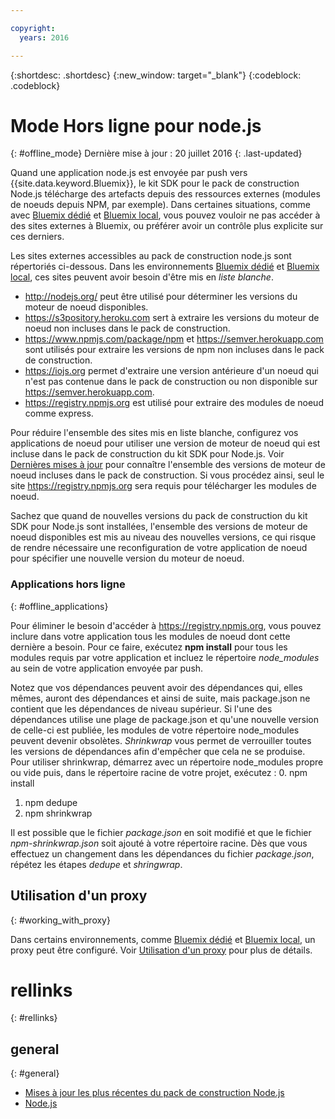 ```yaml
---

copyright:
  years: 2016

---
```


{:shortdesc: .shortdesc}
{:new_window: target="_blank"}
{:codeblock: .codeblock}


# Mode Hors ligne pour node.js
{: #offline_mode}
Dernière mise à jour : 20 juillet 2016
{: .last-updated}

Quand une application node.js est envoyée par push vers {{site.data.keyword.Bluemix}}, le kit SDK pour le pack de construction Node.js télécharge des artefacts depuis des ressources externes (modules de noeuds depuis NPM, par exemple).  Dans certaines situations, comme avec [Bluemix dédié](../../dedicated/index.html#dedicated) et [Bluemix local](../../local/index.html#local), vous pouvez vouloir ne pas accéder à des sites externes à Bluemix, ou préférer avoir un contrôle plus explicite sur ces derniers.  

Les sites externes accessibles au pack de construction node.js sont répertoriés ci-dessous.  Dans les environnements [Bluemix dédié](../../dedicated/index.html#dedicated) et
[Bluemix local](../../local/index.html#local), ces sites peuvent avoir besoin d'être mis en *liste blanche*.

* http://nodejs.org/ peut être utilisé pour déterminer les versions du moteur de noeud disponibles.
* https://s3pository.heroku.com sert à extraire les versions du moteur de noeud non incluses dans le pack de construction.
*  https://www.npmjs.com/package/npm et https://semver.herokuapp.com sont utilisés pour extraire les versions de npm non incluses dans le pack de construction.
* https://iojs.org permet d'extraire une version antérieure d'un noeud qui n'est pas contenue dans le pack de construction ou non disponible sur https://semver.herokuapp.com.
* https://registry.npmjs.org est utilisé pour extraire des modules de noeud comme express.

Pour réduire l'ensemble des sites mis en liste blanche, configurez vos applications de noeud pour utiliser une version de moteur de noeud qui est incluse  dans le pack de construction du kit SDK pour Node.js.  Voir [Dernières mises à jour](./updates.html) pour connaître l'ensemble des versions de moteur de noeud incluses dans le pack de construction.  Si vous procédez ainsi, seul le site https://registry.npmjs.org sera requis pour télécharger les modules de noeud.

Sachez que quand de nouvelles versions du pack de construction du kit SDK pour Node.js sont installées, l'ensemble des versions de moteur de noeud disponibles est mis au niveau des nouvelles versions,  ce qui risque de rendre nécessaire une reconfiguration de votre application de noeud pour spécifier une nouvelle version du moteur de noeud.


### Applications hors ligne
{: #offline_applications}

Pour éliminer le besoin d'accéder à https://registry.npmjs.org, vous pouvez inclure dans votre application tous les modules de noeud dont cette dernière a besoin.  Pour ce faire, exécutez **npm install** pour tous les modules requis par votre application et incluez le répertoire *node_modules* au sein de votre application envoyée par push.

Notez que vos dépendances peuvent avoir des dépendances qui, elles mêmes, auront des dépendances et ainsi de suite, mais package.json ne contient que les dépendances de niveau supérieur. Si l'une des dépendances utilise une plage de package.json et qu'une nouvelle version de celle-ci est publiée, les modules de votre répertoire node_modules peuvent devenir obsolètes. *Shrinkwrap* vous permet de verrouiller toutes les versions de dépendances afin d'empêcher que cela ne se produise.  Pour utiliser shrinkwrap, démarrez avec un répertoire node_modules propre ou vide puis,  dans le répertoire racine de votre projet, exécutez :
0. npm install
1. npm dedupe
2. npm shrinkwrap

Il est possible que le fichier *package.json* en soit modifié et que le fichier *npm-shrinkwrap.json* soit ajouté à votre répertoire racine.
Dès que vous effectuez un changement dans les dépendances du fichier *package.json*, répétez les étapes *dedupe* et *shringwrap*.

## Utilisation d'un proxy
{: #working_with_proxy}

Dans certains environnements, comme [Bluemix dédié](../../dedicated/index.html#dedicated) et
[Bluemix local](../../local/index.html#local), un proxy peut être configuré. Voir [Utilisation d'un proxy](../../manageapps/workingWithProxy.html) pour plus de détails.

# rellinks
{: #rellinks}
## general
{: #general}
* [Mises à jour les plus récentes du pack de construction Node.js](../../runtimes/nodejs/updates.html)
* [Node.js](https://nodejs.org)
